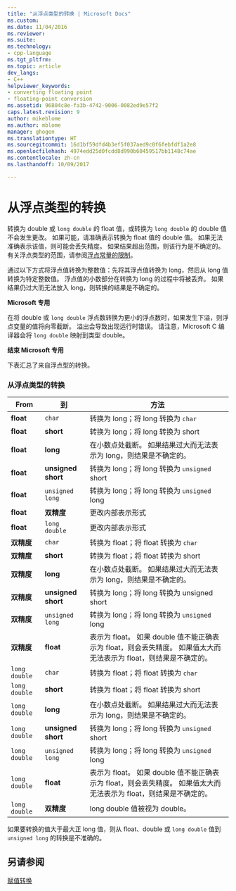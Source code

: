```yaml
---
title: "从浮点类型的转换 | Microsoft Docs"
ms.custom: 
ms.date: 11/04/2016
ms.reviewer: 
ms.suite: 
ms.technology:
- cpp-language
ms.tgt_pltfrm: 
ms.topic: article
dev_langs:
- C++
helpviewer_keywords:
- converting floating point
- floating-point conversion
ms.assetid: 96804c8e-fa3b-4742-9006-0082ed9e57f2
caps.latest.revision: 9
author: mikeblome
ms.author: mblome
manager: ghogen
ms.translationtype: HT
ms.sourcegitcommit: 16d1bf59dfd4b3ef5f037aed9c0f6febfdf1a2e8
ms.openlocfilehash: 4974edd25d0fcdd8d990b60459517bb1148c74ae
ms.contentlocale: zh-cn
ms.lasthandoff: 10/09/2017

---
```

# <a name="conversions-from-floating-point-types"></a>从浮点类型的转换
转换为 double 或 `long double` 的 float 值，或转换为 `long double` 的 double 值不会发生更改。 如果可能，请准确表示转换为 float 值的 double 值。 如果无法准确表示该值，则可能会丢失精度。 如果结果超出范围，则该行为是不确定的。 有关浮点类型的范围，请参阅[浮点常量的限制](../c-language/limits-on-floating-point-constants.md)。  
  
 通过以下方式将浮点值转换为整数值：先将其浮点值转换为 long，然后从 long 值转换为特定整数值。 浮点值的小数部分在转换为 long 的过程中将被丢弃。 如果结果仍过大而无法放入 long，则转换的结果是不确定的。  
  
 **Microsoft 专用**  
  
 在将 double 或 `long double` 浮点数转换为更小的浮点数时，如果发生下溢，则浮点变量的值将向零截断。 溢出会导致出现运行时错误。 请注意，Microsoft C 编译器会将 `long double` 映射到类型 double。  
  
 **结束 Microsoft 专用**  
  
 下表汇总了来自浮点型的转换。  
  
### <a name="conversions-from-floating-point-types"></a>从浮点类型的转换  
  
|From|到|方法|  
|----------|--------|------------|  
|**float**|`char`|转换为 long；将 long 转换为 `char`|  
|**float**|**short**|转换为 long；将 long 转换为 short|  
|**float**|**long**|在小数点处截断。 如果结果过大而无法表示为 long，则结果是不确定的。|  
|**float**|**unsigned short**|转换为 long；将 long 转换为 `unsigned` short|  
|**float**|`unsigned long`|转换为 long；将 long 转换为 `unsigned` long|  
|**float**|**双精度**|更改内部表示形式|  
|**float**|`long double`|更改内部表示形式|  
|**双精度**|`char`|转换为 float；将 float 转换为 `char`|  
|**双精度**|**short**|转换为 float；将 float 转换为 short|  
|**双精度**|**long**|在小数点处截断。 如果结果过大而无法表示为 long，则结果是不确定的。|  
|**双精度**|**unsigned short**|转换为 long；将 long 转换为 unsigned short|  
|**双精度**|`unsigned long`|转换为 long；将 long 转换为 `unsigned` long|  
|**双精度**|**float**|表示为 float。 如果 double 值不能正确表示为 float，则会丢失精度。 如果值太大而无法表示为 float，则结果是不确定的。|  
|`long double`|`char`|转换为 float；将 float 转换为 `char`|  
|`long double`|**short**|转换为 float；将 float 转换为 short|  
|`long double`|**long**|在小数点处截断。 如果结果过大而无法表示为 long，则结果是不确定的。|  
|`long double`|**unsigned short**|转换为 long；将 long 转换为 `unsigned` short|  
|`long double`|`unsigned long`|转换为 long；将 long 转换为 `unsigned` long|  
|`long double`|**float**|表示为 float。 如果 double 值不能正确表示为 float，则会丢失精度。 如果值太大而无法表示为 float，则结果是不确定的。|  
|`long double`|**双精度**|long double 值被视为 double。|  
  
 如果要转换的值大于最大正 long 值，则从 float、double 或 `long double` 值到 `unsigned long` 的转换是不准确的。  
  
## <a name="see-also"></a>另请参阅  
 [赋值转换](../c-language/assignment-conversions.md)
